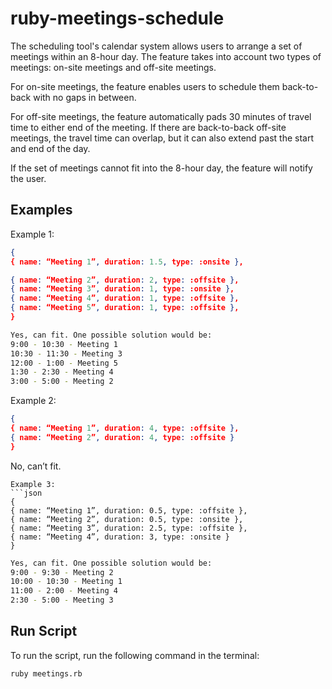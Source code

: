 # ruby-meetings-schedule

The scheduling tool's calendar system allows users to arrange a set of meetings within an 8-hour day. The feature takes into account two types of meetings: on-site meetings and off-site meetings.

For on-site meetings, the feature enables users to schedule them back-to-back with no gaps in between.

For off-site meetings, the feature automatically pads 30 minutes of travel time to either end of the meeting. If there are back-to-back off-site meetings, the travel time can overlap, but it can also extend past the start and end of the day.

If the set of meetings cannot fit into the 8-hour day, the feature will notify the user.

## Examples 
Example 1:
```json
{
{ name: “Meeting 1”, duration: 1.5, type: :onsite },

{ name: “Meeting 2”, duration: 2, type: :offsite },
{ name: “Meeting 3”, duration: 1, type: :onsite },
{ name: “Meeting 4”, duration: 1, type: :offsite },
{ name: “Meeting 5”, duration: 1, type: :offsite },
}
```
```bash
Yes, can fit. One possible solution would be:
9:00 - 10:30 - Meeting 1
10:30 - 11:30 - Meeting 3
12:00 - 1:00 - Meeting 5
1:30 - 2:30 - Meeting 4
3:00 - 5:00 - Meeting 2
```
Example 2:
```json
{
{ name: “Meeting 1”, duration: 4, type: :offsite },
{ name: “Meeting 2”, duration: 4, type: :offsite }
}
```
No, can’t fit.
```
Example 3:
```json
{
{ name: “Meeting 1”, duration: 0.5, type: :offsite },
{ name: “Meeting 2”, duration: 0.5, type: :onsite },
{ name: “Meeting 3”, duration: 2.5, type: :offsite },
{ name: “Meeting 4”, duration: 3, type: :onsite }
}
```
```bash
Yes, can fit. One possible solution would be:
9:00 - 9:30 - Meeting 2
10:00 - 10:30 - Meeting 1
11:00 - 2:00 - Meeting 4
2:30 - 5:00 - Meeting 3
```
## Run Script

To run the script, run the following command in the terminal:

```bash
ruby meetings.rb
```
